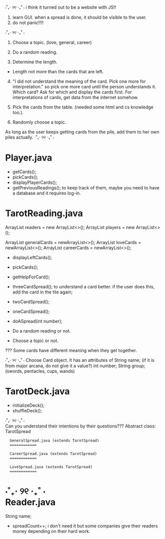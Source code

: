 ⋅˚₊‧ ୨୧ ‧₊˚ ⋅
i think it turned out to be a website with JS!!
1. learn GUI. 
when a spread is done, it should be visible to the user.
2. do not panic!!!!

⋅˚₊‧ ୨୧ ‧₊˚ ⋅
1. Choose a topic. (love, general, career)

2. Do a random reading.

3. Determine the length.
* Length not more than the cards that are left.   

4. "I did not understand the meaning of the card. Pick one more for interpretation." so pick one more card until the person understands it. Which card? Ask for which and display the cards first. 
For interpretations of cards, get data from the internet somehow.

6. Pick the cards from the table. (needed some html and cs knowledge too.).


7. Randomly choose a topic.

As long as the user keeps getting cards from the pile, add them to her own piles actually.
⋅˚₊‧ ୨୧ ‧₊˚ ⋅


Player.java
============
* getCards(); 
* pickCards();
* displayPlayerCards();
* getPreviousReadings(); 
to keep track of them, maybe you need to have a database and it requires log-in.

TarotReading.java
============
ArrayList<Reader> readers = new ArrayList<>();
ArrayList<Player> players = new ArrayList<>();

ArrayList<Card> generalCards = newArrayList<>();
ArrayList<Card> loveCards = newArrayList<>();
ArrayList<Card> careerCards = newArrayList<>();

* displayLeftCards();
* pickCards();
* getHelpForCard(); 

* threeCardSpread();
to understand a card better. if the user does this, add the card in the tile again;
* twoCardSpread();
* oneCardSpread();
* doASpread(int number); 

* Do a random reading or not.
* Choose a topic or not.


??? Some cards have different meaning when they get together.

⋅˚₊‧ ୨୧ ‧₊˚ ⋅ 
Choose Card object. 
It has an attributes of 
String name; (if it is from major arcana, do not give it a value?)
int number;
String group; (swords, pentacles, cups, wands)

TarotDeck.java
============

* initializeDeck();
* shuffleDeck();


⋅˚₊‧ ୨୧ ‧₊˚ ⋅  
Can you understand their intentions by their questions???
Abstract class: TarotSpread

      GeneralSpread.java (extends TarotSpread)
      ============

      CareerSpread.java (extends TarotSpread)
      ============

      LoveSpread.java (extends TarotSpread)
      ============

⋅˚₊‧ ୨୧ ‧₊˚ ⋅  
Reader.java
============
String name;
* spreadCount++;
i don't need it but some companies give their readers money depending on their hard work.
